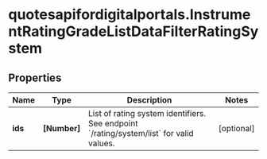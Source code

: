 # quotesapifordigitalportals.InstrumentRatingGradeListDataFilterRatingSystem

## Properties

Name | Type | Description | Notes
------------ | ------------- | ------------- | -------------
**ids** | **[Number]** | List of rating system identifiers. See endpoint &#x60;/rating/system/list&#x60; for valid values. | [optional] 


